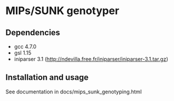 MIPs/SUNK genotyper
===================

Dependencies
------------

  * gcc 4.7.0
  * gsl 1.15
  * iniparser 3.1 (http://ndevilla.free.fr/iniparser/iniparser-3.1.tar.gz)

Installation and usage
----------------------

See documentation in docs/mips_sunk_genotyping.html
